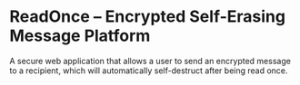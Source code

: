 # ReadOnce – Encrypted Self-Erasing Message Platform

A secure web application that allows a user to send an encrypted message to a recipient, which will automatically self-destruct after being read once.
